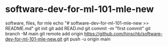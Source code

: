 # software-dev-for-ml-101-mle-new
software, files, for mle
echo  "#  software-dev-for-ml-101-mle-new >>  README.md"
git init
git add READ.md
git commit  -m "first commit"
git branch  -M  main
git  remote  add origin  https://github.com/hinschb/software-dev-for-ml-101-mle-new.git
git push  -u  origin  main

